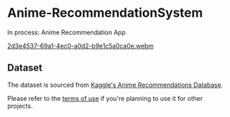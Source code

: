 # Anime-RecommendationSystem
In process: Anime Recommendation App

[2d3e4537-69a1-4ec0-a0d2-b9e1c5a0ca0e.webm](https://github.com/user-attachments/assets/7f514241-ef5b-453d-82ed-f4998917261c)

## Dataset

The dataset is sourced from [Kaggle's Anime Recommendations Database](https://www.kaggle.com/datasets/CooperUnion/anime-recommendations-database).

Please refer to the [terms of use](https://www.kaggle.com/datasets) if you're planning to use it for other projects.
